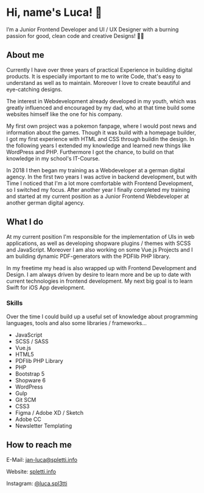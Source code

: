 # Hi, name's Luca! 🌙

I’m a Junior Frontend Developer and UI / UX Designer with a burning passion for good, clean code and creative Designs! 🧚‍♀️

## About me

Currently I have over three years of practical Experience in building digital products. It is especially important to me to write Code, that's easy to understand as well as to maintain. Moreover I love to create beautiful and eye-catching designs.

The interest in Webdevelopment already developed in my youth, which was greatly influenced and encouraged by my dad, who at that time build some websites himself like the one for his company.

My first own project was a pokemon fanpage, where I would post news and information about the games. Though it was build with a homepage builder, I got my first experience with HTML and CSS through buildin the design. In the following years I extended my knowledge and learned new things like WordPress and PHP. Furthermore I got the chance, to build on that knowledge in my school's IT-Course.

In 2018 I then began my training as a Webdeveloper at a german digital agency. In the first two years I was active in backend development, but with Time I noticed that I'm a lot more comfortable with Frontend Development, so I switched my focus. After another year I finally completed my training and started at my current position as a Junior Frontend Webdeveloper at another german digital agency.

## What I do

At my current position I'm responsible for the implementation of UIs in web applications, as well as developing shopware plugins / themes with SCSS and JavaScript. Moreover I am also working on some Vue.js Projects and I am building dynamic PDF-generators with the PDFlib PHP library.

In my freetime my head is also wrapped up with Frontend Development and Design. I am always driven by desire to learn more and be up to date with current technologies in frontend development. My next big goal is to learn Swift for iOS App development.

### Skills

Over the time I could build up a useful set of knowledge about programming languages, tools and also some libraries / frameworks...
- JavaScript
- SCSS / SASS
- Vue.js
- HTML5
- PDFlib PHP Library
- PHP
- Bootstrap 5
- Shopware 6
- WordPress
- Gulp
- Git SCM
- CSS3
- Figma / Adobe XD / Sketch
- Adobe CC
- Newsletter Templating

## How to reach me
E-Mail: jan-luca@spletti.info

Website: [spletti.info](https://www.spletti.info)

Instagram: [@luca.spl3tti](https://www.instagram.com/luca.spl3tti/)
